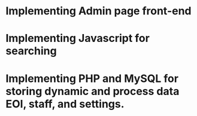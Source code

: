 # Implementing Admin page front-end 

# Implementing Javascript for searching

# Implementing PHP and MySQL for storing dynamic and process data EOI, staff, and settings.
